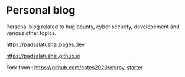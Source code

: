 # Personal blog
Personal blog related to bug bounty, cyber security, developement and various other topics.

https://padsalatushal.pages.dev

https://padsalatushal.github.io



Fork from : https://github.com/cotes2020/chirpy-starter

